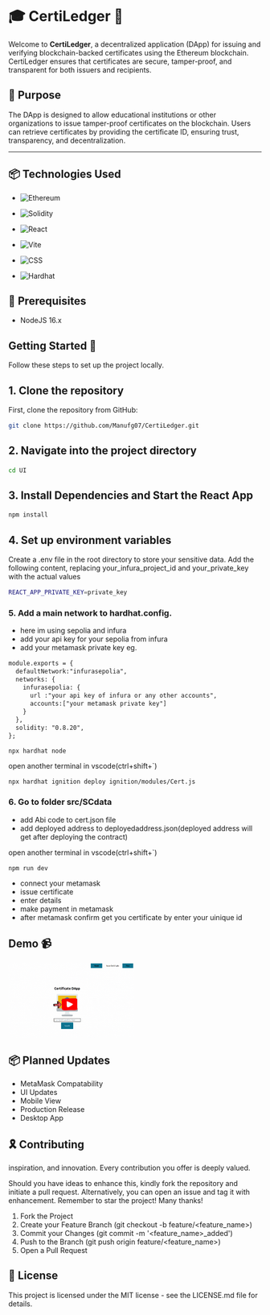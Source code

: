 # 🎓 **CertiLedger** 🚀

Welcome to **CertiLedger**, a decentralized application (DApp) for issuing and verifying blockchain-backed certificates using the Ethereum blockchain. CertiLedger ensures that certificates are secure, tamper-proof, and transparent for both issuers and recipients.

## 🎯 Purpose

The DApp is designed to allow educational institutions or other organizations to issue tamper-proof certificates on the blockchain. Users can retrieve certificates by providing the certificate ID, ensuring trust, transparency, and decentralization.

---
## 📦 **Technologies Used**

- ![Ethereum](https://img.shields.io/badge/-Ethereum-3C3C3D?style=flat&logo=Ethereum&logoColor=white)  
  
- ![Solidity](https://img.shields.io/badge/-Solidity-363636?style=flat&logo=solidity&logoColor=white)  
  
- ![React](https://img.shields.io/badge/-React-61DAFB?style=flat&logo=React&logoColor=white) 
 
- ![Vite](https://img.shields.io/badge/-Vite-646CFF?style=flat&logo=vite&logoColor=white)   
  
- ![CSS](https://img.shields.io/badge/-CSS-1572B6?style=flat&logo=css3&logoColor=white)   

- ![Hardhat](https://img.shields.io/badge/-Hardhat-f9dc3f?style=flat&logo=hardhat&logoColor=000000) 

## 📢 Prerequisites
- NodeJS 16.x

## Getting Started 🚀

Follow these steps to set up the project locally.

## 1. Clone the repository

First, clone the repository from GitHub:

```bash
git clone https://github.com/Manufg07/CertiLedger.git

```
## 2. Navigate into the project directory
```bash
cd UI

```
## 3. Install Dependencies and Start the React App
```bash
npm install

```

## 4. Set up environment variables

Create a .env file in the root directory to store your sensitive data. Add the following content, replacing your_infura_project_id and your_private_key with the actual values
```bash
REACT_APP_PRIVATE_KEY=private_key
```
### 5. Add a main network to hardhat.config.
- here im using sepolia and infura 
- add your api key for your sepolia from infura
- add your metamask private key 
eg.
```
module.exports = {
  defaultNetwork:"infurasepolia",
  networks: {
    infurasepolia: {
      url :"your api key of infura or any other accounts",
      accounts:["your metamask private key"]
    }
  },
  solidity: "0.8.20",
};
```
```
npx hardhat node
```
open another terminal in vscode(ctrl+shift+`)

```
npx hardhat ignition deploy ignition/modules/Cert.js
``` 

### 6. Go to folder src/SCdata

- add Abi code to cert.json file
- add deployed address to deployedaddress.json(deployed address will get after deploying the contract)


open another terminal in vscode(ctrl+shift+`)
```
npm run dev
```
- connect your metamask
- issue certificate
- enter details
- make payment in metamask
- after metamask confirm get you certificate by enter your uinique id

## Demo 📹

<a href="https://youtu.be/-ejMrWSRrXs" target="_blank">
  <img align="center" alt="my dapp" src="certiapp.gif" width="250" height="150" />
</a><br>

    
## 📦 Planned Updates
- MetaMask Compatability
- UI Updates
- Mobile View
- Production Release
- Desktop App

## 🎗️ Contributing

inspiration, and innovation. Every contribution you offer is deeply valued.

Should you have ideas to enhance this, kindly fork the repository and initiate a pull request. Alternatively, you can open an issue and tag it with enhancement. Remember to star the project! Many thanks!

1. Fork the Project
2. Create your Feature Branch (git checkout -b feature/<feature_name>)
3. Commit your Changes (git commit -m '<feature_name>_added')
4. Push to the Branch (git push origin feature/<feature_name>)
5. Open a Pull Request

## 📜 License

This project is licensed under the MIT license - see the LICENSE.md file for details.
